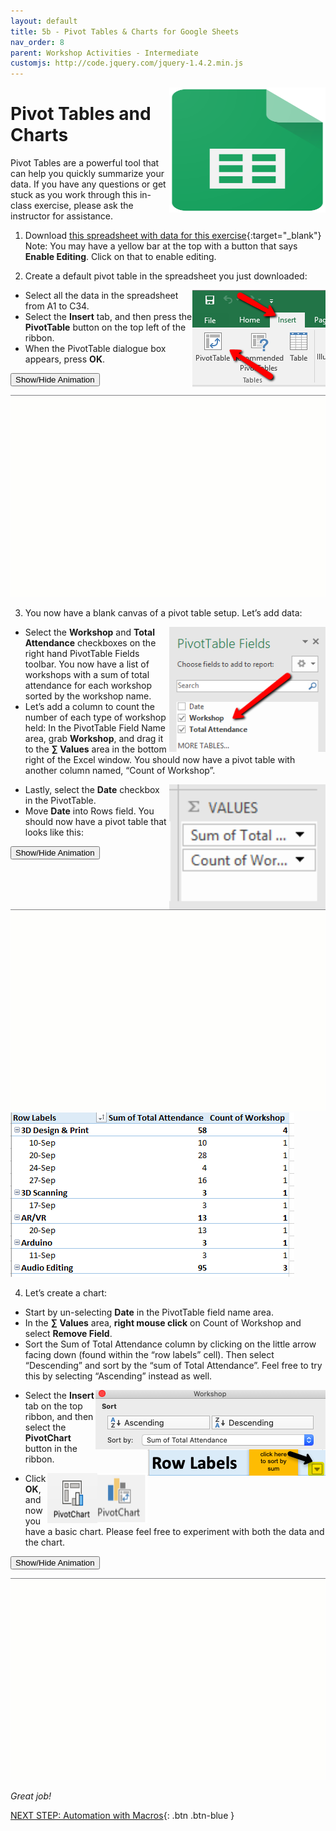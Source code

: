 ```yaml
---
layout: default
title: 5b - Pivot Tables & Charts for Google Sheets
nav_order: 8
parent: Workshop Activities - Intermediate
customjs: http://code.jquery.com/jquery-1.4.2.min.js
---
```

<img src="images/google-sheets-icon.png" style="float:right;width:250px;height:200px;"> 

# Pivot Tables and Charts

Pivot Tables are a powerful tool that can help you quickly summarize your data. If you have any questions or get stuck as you work through this in-class exercise, please ask the instructor for assistance. 

1. Download [this spreadsheet with data for this exercise](docs/dsc-pivot-table.xlsx){:target="_blank"} Note: You may have a yellow bar at the top with a button that says **Enable Editing**. Click on that to enable editing.

2. Create a default pivot table in the spreadsheet you just downloaded:

   <img src="images/excel-pivot-02.png" style="float:right;" alt="Insert pivot table icon.">

  - Select all the data in the spreadsheet from A1 to C34.
  - Select the **Insert** tab, and then press the **PivotTable** button on the top left of the ribbon.
  - When the PivotTable dialogue box appears, press **OK**.

   <button onclick="toggle('gif1')">Show/Hide Animation</button>
   <div id="gif1">
   <img src="images/excel-pivot-03.gif" alt="Demonstration of Step 2."> 
   </div>

3. You now have a blank canvas of a pivot table setup. Let’s add data:

<img src="images/excel-pivot-04.png" style="float:right;width:250px;height:200px;" alt="Selecting workshops and total attendance checkboxes."> 

  - Select the **Workshop** and **Total Attendance** checkboxes on the right hand PivotTable Fields toolbar. You now have a list of workshops with a sum of total attendance for each workshop sorted by the workshop name.
  - Let’s add a column to count the number of each type of workshop held: In the PivotTable Field Name area, grab **Workshop**, and drag it to the **∑ Values** area in the bottom right of the Excel window. You should now have a pivot table with another column named, “Count of Workshop”.

  <img src="images/excel-pivot-05.png" style="float:right;width:250px;height:200px;" alt="Sigma Values."> 

  - Lastly, select the **Date** checkbox in the PivotTable. 
  - Move **Date** into Rows field. You should now have a pivot table that looks like this:

   <button onclick="toggle('gif2')">Show/Hide Animation</button>
   <div id="gif2">
   <img src="images/excel-pivot-06.gif" alt="Moving date into the rows field.">
   </div>


<img src="images/excel-pivot-07.png" alt="Visual of the table with data.">

4. Let’s create a chart:

  - Start by un-selecting **Date** in the PivotTable field name area.
  - In the **∑ Values** area, **right mouse click** on Count of Workshop and select **Remove Field**.
  - Sort the Sum of Total Attendance column by clicking on the little arrow facing down (found within the “row labels” cell). Then select “Descending” and sort by the “sum of Total Attendance”. Feel free to try this by selecting “Ascending” instead as well.
  
  <img src="images/excel-pivot-08.png" style="float:right;" alt="Sorting using descending andascending."> 

  <img src="images/excel-pivot-09.png" style="float:right;" alt="Arrow to click to sort.">

  - Select the **Insert** tab on the top ribbon, and then select the **PivotChart** button in the ribbon. 

  <img src="images/excel-pivot-10.png" style="float:right;width:80px;height:80px;"><img src="images/excel-pivot-11.png" style="float:right;width:80px;height:80px;" alt="Pivot chart icons."> 

  - Click **OK**, and now you have a basic chart. Please feel free to experiment with both the data and the chart.<br>

   <button onclick="toggle('gif3')">Show/Hide Animation</button>
   <div id="gif3">
   <img src="images/excel-pivot-12.gif" alt="Demonstration of Step 4.">
   </div>



_Great job!_

<script>  

    function toggle(input) {
        var x = document.getElementById(input);
        if (x.style.display === "none") {
            x.style.display = "block";
        } else {
            x.style.display = "none";
        }
    }
</script>

[NEXT STEP: Automation with Macros](automation-macros.html){: .btn .btn-blue }
